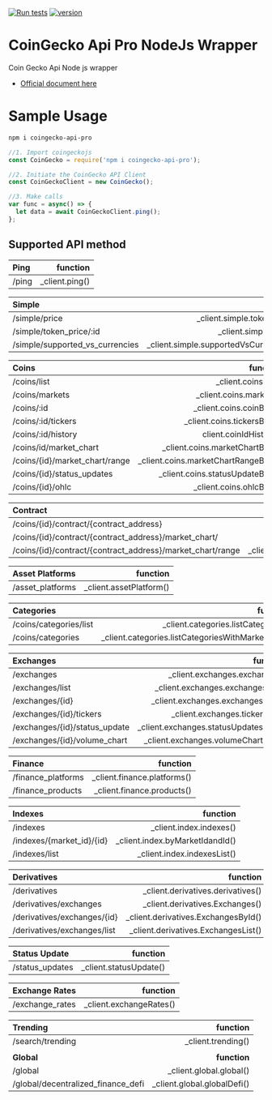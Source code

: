 [![Run tests](https://github.com/tosunthex/CoinGecko_NodeJs/actions/workflows/ci.yml/badge.svg)](https://github.com/tosunthex/CoinGecko_NodeJs/actions/workflows/ci.yml)
[![version](https://badgen.net/npm/v/coin-gecko-pro-api)](https://badgen.net/npm/v/coin-gecko-pro-api)

# CoinGecko Api Pro NodeJs Wrapper
Coin Gecko Api Node js wrapper 
- [Official document here](https:/www.coingecko.com/api/documentations/v3)

# Sample Usage 
```sh
npm i coingecko-api-pro
```

```javascript
//1. Import coingeckojs
const CoinGecko = require('npm i coingecko-api-pro');

//2. Initiate the CoinGecko API Client
const CoinGeckoClient = new CoinGecko();

//3. Make calls
var func = async() => {
  let data = await CoinGeckoClient.ping();
};
```


## Supported API method


| **Ping**                                                   |                           **function** | 
| :-----------------------------------------------------------| ---------------------------------: |
| /ping                                                      |             _client.ping() |


| **Simple**                                                   |                           **function** |
| :-----------------------------------------------------------| ---------------------------------: |
| /simple/price                                              | _client.simple.tokenPrice()|
| /simple/token_price/:id                                    |     _client.simple.price() |
| /simple/supported_vs_currencies                            |_client.simple.supportedVsCurrencies() |


| **Coins**                                                   |                           **function** |
| :-----------------------------------------------------------| ---------------------------------: |
| /coins/list                                                |                  _client.coins.list() |
| /coins/markets                                             |               _client.coins.markets() |
| /coins/:id                                                 |                    _client.coins.coinById() |
| /coins/:id/tickers                                         |             _client.coins.tickersById() |
| /coins/:id/history                                         |             client.coinIdHistory() |
| /coins/id/market_chart                                     |         _client.coins.marketChartById() |
| /coins/{id}/market_chart/range                             |    _client.coins.marketChartRangeById() |
| /coins/{id}/status_updates                                 |       _client.coins.statusUpdateById() |
| /coins/{id}/ohlc                                           |                _client.coins.ohlcById() |


| **Contract**                                                   |                           **function** |
| :-----------------------------------------------------------| ---------------------------------: |
| /coins/{id}/contract/{contract_address}                    |                  _client.contract.getCoinInfo() |
| /coins/{id}/contract/{contract_address}/market_chart/      |       _client.contract.getMarketChart() |
| /coins/{id}/contract/{contract_address}/market_chart/range |  _client.contract.getMarketChartRange() |


| **Asset Platforms**                                                   |                           **function** |
| :-----------------------------------------------------------| ---------------------------------: |
| /asset_platforms                                           |                 _client.assetPlatform() |


| **Categories**                                                   |                           **function** |
| :-----------------------------------------------------------| ---------------------------------: |
| /coins/categories/list                                     |                 _client.categories.listCategories() |
| /coins/categories                                          |                 _client.categories.listCategoriesWithMarketData() |


| **Exchanges**                                                   |                           **function** |
| :-----------------------------------------------------------| ---------------------------------: |
| /exchanges                                                 |                 _client.exchanges.exchanges() |
| /exchanges/list                                            |              _client.exchanges.exchangesList() |
| /exchanges/{id}                                    |        _client.exchanges.exchangesById() |
| /exchanges/{id}/tickers                                    |       _client.exchanges.tickerById() |
| /exchanges/{id}/status_update                              |   _client.exchanges.statusUpdatesById() |
| /exchanges/{id}/volume_chart                               |     _client.exchanges.volumeChartById() |


| **Finance**                                                   |                           **function** |
| :-----------------------------------------------------------| ---------------------------------: |
| /finance_platforms                                         |          _client.finance.platforms() |
| /finance_products                                          |           _client.finance.products() |


| **Indexes**                                                   |                           **function** |
| :-----------------------------------------------------------| ---------------------------------: |
| /indexes                                                   |                   _client.index.indexes() |
| /indexes/{market_id}/{id}                                  |           _client.index.byMarketIdandId() |
| /indexes/list                                              |               _client.index.indexesList() |


| **Derivatives**                                                   |                           **function** |
| :-----------------------------------------------------------| ---------------------------------: |
| /derivatives                                               |              _client.derivatives.derivatives() |
| /derivatives/exchanges                                     |     _client.derivatives.Exchanges() |
| /derivatives/exchanges/{id}                                |   _client.derivatives.ExchangesById() |
| /derivatives/exchanges/list                                |   _client.derivatives.ExchangesList() |


| **Status Update**                                                   |                           **function** |
| :-----------------------------------------------------------| ---------------------------------: |
| /status_updates                                            |             _client.statusUpdate() |


| **Exchange Rates**                                                   |                           **function** |
| :-----------------------------------------------------------| ---------------------------------: |
| /exchange_rates                                            |             _client.exchangeRates() |


| **Trending**                                                   |                           **function** |
| :-----------------------------------------------------------| ---------------------------------: |
| /search/trending                                           |                  _client.trending() |
|  |  |  |
| **Global**                                                   |                           **function** |
| /global                                                    |                    _client.global.global() |
| /global/decentralized_finance_defi                        |                _client.global.globalDefi() |
